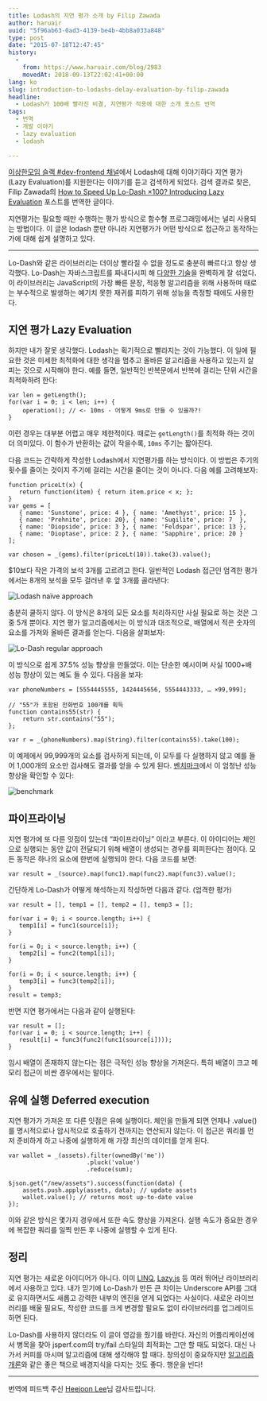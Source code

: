 ```yaml
---
title: Lodash의 지연 평가 소개 by Filip Zawada
author: haruair
uuid: "5f96ab63-0ad3-4139-be4b-4bb8a033a848"
type: post
date: "2015-07-18T12:47:45"
history:
  - 
    from: https://www.haruair.com/blog/2983
    movedAt: 2018-09-13T22:02:41+00:00
lang: ko
slug: introduction-to-lodashs-delay-evaluation-by-filip-zawada
headline:
  - Lodash가 100배 빨라진 비결, 지연평가 적용에 대한 소개 포스트 번역
tags:
  - 번역
  - 개발 이야기
  - lazy evaluation
  - lodash

---
```

[이상한모임 슬랙 #dev-frontend 채널][1]에서 Lodash에 대해 이야기하다 지연 평가(Lazy Evaluation)를 지원한다는 이야기를 듣고 검색하게 되었다. 검색 결과로 찾은, Filip Zawada의 [How to Speed Up Lo-Dash ×100? Introducing Lazy Evaluation][2] 포스트를 번역한 글이다.

지연평가는 필요할 때만 수행하는 평가 방식으로 함수형 프로그래밍에서는 널리 사용되는 방법이다. 이 글은 lodash 뿐만 아니라 지연평가가 어떤 방식으로 접근하고 동작하는가에 대해 쉽게 설명하고 있다.

* * *

Lo-Dash와 같은 라이브러리는 더이상 빨라질 수 없을 정도로 충분히 빠르다고 항상 생각했다. Lo-Dash는 자바스크립트를 짜내다시피 해 [다양한 기술][3]을 완벽하게 잘 섞었다. 이 라이브러리는 JavaScript의 가장 빠른 문장, 적응형 알고리즘을 위해 사용하며 때로는 부수적으로 발생하는 예기치 못한 재귀를 피하기 위해 성능을 측정할 때에도 사용한다.

## 지연 평가 Lazy Evaluation

하지만 내가 잘못 생각했다. Lodash는 획기적으로 빨라지는 것이 가능했다. 이 일에 필요한 것은 미세한 최적화에 대한 생각을 멈추고 올바른 알고리즘을 사용하고 있는지 살피는 것으로 시작해야 한다. 예를 들면, 일반적인 반복문에서 반복에 걸리는 단위 시간을 최적화하려 한다:

    var len = getLength();
    for(var i = 0; i < len; i++) {
        operation(); // <- 10ms - 어떻게 9ms로 만들 수 있을까?!
    }
    

이런 경우는 대부분 어렵고 매우 제한적이다. 때로는 `getLength()`를 최적화 하는 것이 더 의미있다. 이 함수가 반환하는 값이 작을수록, `10ms` 주기는 짧아진다.

다음 코드는 간략하게 작성한 Lodash에서 지연평가를 하는 방식이다. 이 방법은 주기의 횟수를 줄이는 것이지 주기에 걸리는 시간을 줄이는 것이 아니다. 다음 예를 고려해보자:

    function priceLt(x) {
       return function(item) { return item.price < x; };
    }
    var gems = [
       { name: 'Sunstone', price: 4 }, { name: 'Amethyst', price: 15 },
       { name: 'Prehnite', price: 20}, { name: 'Sugilite', price: 7  },
       { name: 'Diopside', price: 3 }, { name: 'Feldspar', price: 13 },
       { name: 'Dioptase', price: 2 }, { name: 'Sapphire', price: 20 }
    ];
    
    var chosen = _(gems).filter(priceLt(10)).take(3).value();
    

$10보다 작은 가격의 보석 3개를 고르려고 한다. 일반적인 Lodash 접근인 엄격한 평가에서는 8개의 보석을 모두 걸러낸 후 앞 3개를 골라낸다:

<img src="https://farm1.staticflickr.com/546/19798213575_6b7b069dff_o.gif?w=660&#038;ssl=1" alt="Lodash naïve approach" data-recalc-dims="1" />

충분히 쿨하지 않다. 이 방식은 8개의 모든 요소를 처리하지만 사실 필요로 하는 것은 그 중 5개 뿐이다. 지연 평가 알고리즘에서는 이 방식과 대조적으로, 배열에서 적은 숫자의 요소를 가져와 올바른 결과를 얻는다. 다음을 살펴보자:

<img src="https://farm1.staticflickr.com/499/19802991361_f410fb2ae6_o.gif?w=660&#038;ssl=1" alt="Lo-Dash regular approach" data-recalc-dims="1" />

이 방식으로 쉽게 37.5% 성능 향상을 만들었다. 이는 단순한 예시이며 사실 1000+배 성능 향상이 있는 예도 들 수 있다. 다음을 보자:

    var phoneNumbers = [5554445555, 1424445656, 5554443333, … ×99,999];
    
    // "55"가 포함된 전화번호 100개를 획득
    function contains55(str) {
        return str.contains("55");
    };
    
    var r = _(phoneNumbers).map(String).filter(contains55).take(100);
    

이 예제에서 99,999개의 요소를 검사하게 되는데, 이 모두를 다 실행하지 않고 예를 들어 1,000개의 요소만 검사해도 결과를 얻을 수 있게 된다. [벤치마크][4]에서 이 엄청난 성능 향상을 확인할 수 있다:

<img src="https://farm1.staticflickr.com/364/19175603254_2f9dd00382_o.jpg?w=660&#038;ssl=1" alt="benchmark" data-recalc-dims="1" />

## 파이프라이닝

지연 평가에 또 다른 잇점이 있는데 &#8220;파이프라이닝&#8221; 이라고 부른다. 이 아이디어는 체인으로 실행되는 동안 값이 전달되기 위해 배열이 생성되는 경우를 회피한다는 점이다. 모든 동작은 하나의 요소에 한번에 실행되야 한다. 다음 코드를 보면:

    var result = _(source).map(func1).map(func2).map(func3).value();
    

간단하게 Lo-Dash가 어떻게 해석하는지 작성하면 다음과 같다. (엄격한 평가)

    var result = [], temp1 = [], temp2 = [], temp3 = [];
    
    for(var i = 0; i < source.length; i++) {
       temp1[i] = func1(source[i]);
    }
    
    for(i = 0; i < source.length; i++) {
       temp2[i] = func2(temp1[i]);
    }
    
    for(i = 0; i < source.length; i++) {
       temp3[i] = func3(temp2[i]);
    }
    result = temp3;
    

반면 지연 평가에서는 다음과 같이 실행된다:

    var result = [];
    for(var i = 0; i < source.length; i++) {
       result[i] = func3(func2(func1(source[i])));
    }
    

임시 배열이 존재하지 않는다는 점은 극적인 성능 향상을 가져온다. 특히 배열이 크고 메모리 접근이 비싼 경우에서는 말이다.

## 유예 실행 Deferred execution

지연 평가가 가져온 또 다른 잇점은 유예 실행이다. 체인을 만들게 되면 언제나 .value()를 명시적으로나 암시적으로 호출하기 전까지는 연산되지 않는다. 이 접근은 쿼리를 먼저 준비하게 하고 나중에 실행하게 해 가장 최신의 데이터를 얻게 된다.

    var wallet = _(assets).filter(ownedBy('me'))
                          .pluck('value')
                          .reduce(sum);
    
    $json.get("/new/assets").success(function(data) {
        assets.push.apply(assets, data); // update assets
        wallet.value(); // returns most up-to-date value
    });
    

이와 같은 방식은 몇가지 경우에서 또한 속도 향상을 가져온다. 실행 속도가 중요한 경우에 복잡한 쿼리를 일찍 만든 후 나중에 실행할 수 있게 된다.

## 정리

지연 평가는 새로운 아이디어가 아니다. 이미 [LINQ][5], [Lazy.js][6] 등 여러 뛰어난 라이브러리에서 사용하고 있다. 내가 믿기에 Lo-Dash가 만든 큰 차이는 Underscore API를 그대로 유지하면서도 새롭고 강력한 내부의 엔진을 얻게 되었다는 사실이다. 새로운 라이브러리를 배울 필요도, 작성한 코드를 크게 변경할 필요도 없이 라이브러리를 업그레이드하면 된다.

Lo-Dash를 사용하지 않더라도 이 글이 영감을 줬기를 바란다. 자신의 어플리케이션에서 병목을 찾아 jsperf.com의 try/fail 스타일의 최적화는 그만 할 때도 되었다. 대신 나가서 커피를 마시며 알고리즘에 대해 생각해야 할 때다. 창의성이 중요하지만 [알고리즘 개론][7]와 같은 좋은 책으로 배경지식을 다지는 것도 좋다. 행운을 빈다!

* * *

번역에 피드백 주신 [Heejoon Lee][8]님 감사드립니다.

 [1]: http://blog.weirdx.io/about/
 [2]: http://filimanjaro.com/blog/2014/introducing-lazy-evaluation/
 [3]: https://www.youtube.com/watch?v=NthmeLEhDDM
 [4]: http://jsperf.com/lazy-demo
 [5]: https://en.wikipedia.org/wiki/Language_Integrated_Query
 [6]: http://danieltao.com/lazy.js/
 [7]: http://mitpress.mit.edu/books/introduction-algorithms
 [8]: https://twitter.com/galadbran